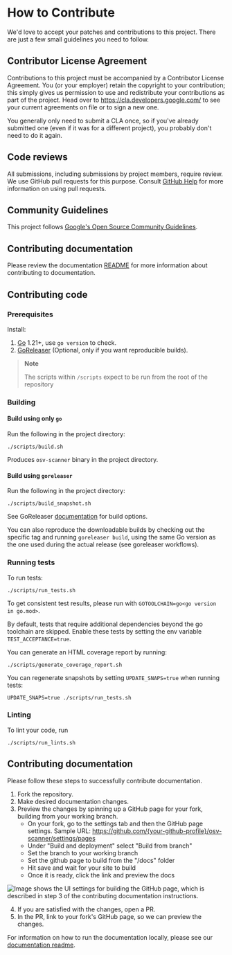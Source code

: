 # How to Contribute

We'd love to accept your patches and contributions to this project. There are
just a few small guidelines you need to follow.

## Contributor License Agreement

Contributions to this project must be accompanied by a Contributor License
Agreement. You (or your employer) retain the copyright to your contribution;
this simply gives us permission to use and redistribute your contributions as
part of the project. Head over to <https://cla.developers.google.com/> to see
your current agreements on file or to sign a new one.

You generally only need to submit a CLA once, so if you've already submitted one
(even if it was for a different project), you probably don't need to do it
again.

## Code reviews

All submissions, including submissions by project members, require review. We
use GitHub pull requests for this purpose. Consult
[GitHub Help](https://help.github.com/articles/about-pull-requests/) for more
information on using pull requests.

## Community Guidelines

This project follows
[Google's Open Source Community Guidelines](https://opensource.google.com/conduct/).

## Contributing documentation

Please review the documentation [README](docs/README.md) for more information about contributing to documentation.

## Contributing code

### Prerequisites

Install:

1. [Go](https://go.dev/) 1.21+, use `go version` to check.
2. [GoReleaser](https://goreleaser.com/) (Optional, only if you want reproducible builds).

> **Note**
>
> The scripts within `/scripts` expect to be run from the root of the repository

### Building

#### Build using only `go`

Run the following in the project directory:

```shell
./scripts/build.sh
```

Produces `osv-scanner` binary in the project directory.

#### Build using `goreleaser`

Run the following in the project directory:

```shell
./scripts/build_snapshot.sh
```

See GoReleaser [documentation](https://goreleaser.com/cmd/goreleaser_build/) for build options.

You can also reproduce the downloadable builds by checking out the specific tag and running `goreleaser build`,
using the same Go version as the one used during the actual release (see goreleaser workflows).

### Running tests

To run tests:

```shell
./scripts/run_tests.sh
```

To get consistent test results, please run with `GOTOOLCHAIN=go<go version in go.mod>`.

By default, tests that require additional dependencies beyond the go toolchain are skipped.
Enable these tests by setting the env variable `TEST_ACCEPTANCE=true`.

You can generate an HTML coverage report by running:

```shell
./scripts/generate_coverage_report.sh
```

You can regenerate snapshots by setting `UPDATE_SNAPS=true` when running tests:

```shell
UPDATE_SNAPS=true ./scripts/run_tests.sh
```

### Linting

To lint your code, run

```shell
./scripts/run_lints.sh
```

## Contributing documentation

Please follow these steps to successfully contribute documentation.

1. Fork the repository.
2. Make desired documentation changes.
3. Preview the changes by spinning up a GitHub page for your fork, building from your working branch.
   - On your fork, go to the settings tab and then the GitHub page settings. Sample URL: https://github.com/{your-github-profile}/osv-scanner/settings/pages
   - Under "Build and deployment" select "Build from branch"
   - Set the branch to your working branch
   - Set the github page to build from the "/docs" folder
   - Hit save and wait for your site to build
   - Once it is ready, click the link and preview the docs

![Image shows the UI settings for building the GitHub page, which is described in step 3 of the contributing documentation instructions.](docs/images/github-page.png)

4. If you are satisfied with the changes, open a PR.
5. In the PR, link to your fork's GitHub page, so we can preview the changes.

For information on how to run the documentation locally, please see our [documentation readme](https://github.com/google/osv-scanner/blob/main/docs/README.md/#running-docs-locally).
